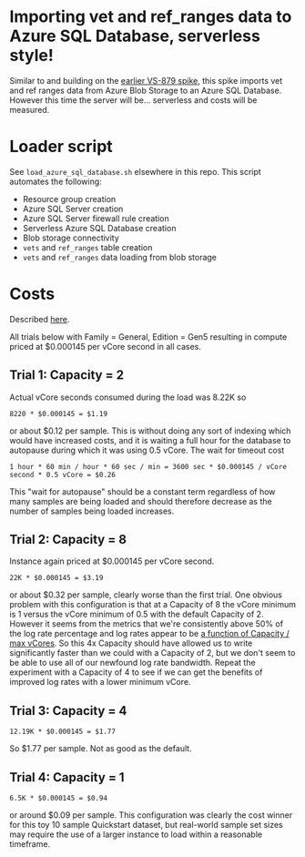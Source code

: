# Importing vet and ref_ranges data to Azure SQL Database, serverless style!

Similar to and building on the [earlier VS-879 spike](azure_sql_database_ingest.md), this spike imports vet and ref
ranges data from Azure Blob Storage to an Azure SQL Database. However this time the server will be... serverless and
costs will be measured.

# Loader script

See `load_azure_sql_database.sh` elsewhere in this repo. This script automates the following:

* Resource group creation
* Azure SQL Server creation
* Azure SQL Server firewall rule creation
* Serverless Azure SQL Database creation
* Blob storage connectivity
* `vets` and `ref_ranges` table creation
* `vets` and `ref_ranges` data loading from blob storage

# Costs

Described [here](https://learn.microsoft.com/en-au/azure/azure-sql/database/serverless-tier-overview?view=azuresql&tabs=general-purpose#billing).

All trials below with Family = General, Edition = Gen5 resulting in compute priced at $0.000145 per vCore second in all
cases.

## Trial 1: Capacity = 2

Actual vCore seconds consumed during the load was 8.22K so

```
8220 * $0.000145 = $1.19
```

or about $0.12 per sample. This is without doing any sort of indexing which would have increased costs, and it is
waiting a full hour for the database to autopause during which it was using 0.5 vCore. The wait for timeout cost

```
1 hour * 60 min / hour * 60 sec / min = 3600 sec * $0.000145 / vCore second * 0.5 vCore = $0.26
```

This "wait for autopause" should be a constant term regardless of how many samples are being loaded and should therefore
decrease as the number of samples being loaded increases.

## Trial 2: Capacity = 8

Instance again priced at $0.000145 per vCore second.

```
22K * $0.000145 = $3.19
```

or about $0.32 per sample, clearly worse than the first trial. One obvious problem with this configuration is that at a
Capacity of 8 the vCore minimum is 1 versus the vCore minimum of 0.5 with the default Capacity of 2. However it seems
from the metrics that we're consistently above 50% of the log rate percentage and log rates appear to
be [a function of Capacity / max vCores](https://techcommunity.microsoft.com/t5/azure-sql-blog/raising-log-rate-limits-for-general-purpose-service-tier-in/ba-p/1784622).
So this 4x Capacity should have allowed us to write significantly faster than we could with a Capacity of 2, but we
don't seem to be able to use all of our newfound log rate bandwidth. Repeat the experiment with a Capacity of 4 to see
if we can get the benefits of improved log rates with a lower minimum vCore.

## Trial 3: Capacity = 4

```
12.19K * $0.000145 = $1.77
```

So $1.77 per sample. Not as good as the default.


## Trial 4: Capacity = 1

```
6.5K * $0.000145 = $0.94
```

or around $0.09 per sample. This configuration was clearly the cost winner for this toy 10 sample Quickstart dataset,
but real-world sample set sizes may require the use of a larger instance to load within a reasonable timeframe.
